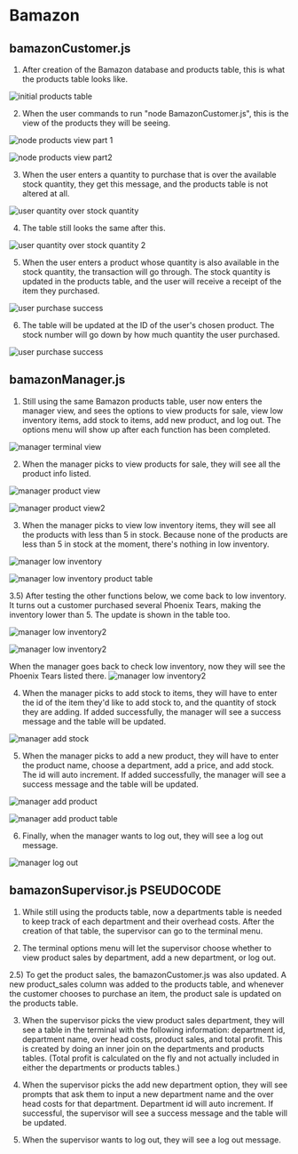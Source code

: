 # Bamazon

## bamazonCustomer.js
1) After creation of the Bamazon database and products table, this is what the products table looks like.

![initial products table](images/screenshot_start.png)

2) When the user commands to run "node BamazonCustomer.js", this is the view of the products they will be seeing.

![node products view part 1](images/screenshot_nodeproducts1.png)

![node products view part2](images/screenshot_nodeproducts2.png)

3) When the user enters a quantity to purchase that is over the available stock quantity, they get this message, and the products table is not altered at all.

![user quantity over stock quantity](images/screenshot_unsuccessful.png)

4) The table still looks the same after this.

![user quantity over stock quantity 2](images/screenshot_unsuccessfultable.png)

5) When the user enters a product whose quantity is also available in the stock quantity, the transaction will go through. The stock quantity is updated in the products table, and the user will receive a receipt of the item they purchased.

![user purchase success](images/screenshot_successful.png)

6) The table will be updated at the ID of the user's chosen product. The stock number will go down by how much quantity the user purchased.

![user purchase success](images/screenshot_successfultable.png)


## bamazonManager.js
1) Still using the same Bamazon products table, user now enters the manager view, and sees the options to view products for sale, view low inventory items, add stock to items, add new product, and log out. The options menu will show up after each function has been completed.

![manager terminal view](images/screenshot_managerview.png)

2) When the manager picks to view products for sale, they will see all the product info listed.

![manager product view](images/screenshot_viewproducts.png)

![manager product view2](images/screenshot_viewproducts2.png)

3) When the manager picks to view low inventory items, they will see all the products with less than 5 in stock. Because none of the products are less than 5 in stock at the moment, there's nothing in low inventory.

![manager low inventory](images/screenshot_lowinventory.png)

![manager low inventory product table](images/screenshot_lowinvtable.png)

3.5) After testing the other functions below, we come back to low inventory. It turns out a customer purchased several Phoenix Tears, making the inventory lower than 5. The update is shown in the table too.

![manager low inventory2](images/screenshot_lowinventory2.png)

![manager low inventory2](images/screenshot_lowinventory4.png)

When the manager goes back to check low inventory, now they will see the Phoenix Tears listed there.
![manager low inventory2](images/screenshot_lowinventory3.png)

4) When the manager picks to add stock to items, they will have to enter the id of the item they'd like to add stock to, and the quantity of stock they are adding. If added successfully, the manager will see a success message and the table will be updated.

![manager add stock](images/screenshot_addstock.png)


5) When the manager picks to add a new product, they will have to enter the product name, choose a department, add a price, and add stock. The id will auto increment. If added successfully, the manager will see a success message and the table will be updated.

![manager add product](images/screenshot_addproduct.png)

![manager add product table](images/screenshot_addproducttable.png)

6) Finally, when the manager wants to log out, they will see a log out message.

![manager log out](images/screenshot_logout.png)

## bamazonSupervisor.js PSEUDOCODE
1) While still using the products table, now a departments table is needed to keep track of each department and their overhead costs. After the creation of that table, the supervisor can go to the terminal menu. 

2) The terminal options menu will let the supervisor choose whether to view product sales by department, add a new department, or log out.

2.5) To get the product sales, the bamazonCustomer.js was also updated. A new product_sales column was added to the products table, and whenever the customer chooses to purchase an item, the product sale is updated on the products table. 

3) When the supervisor picks the view product sales department, they will see a table in the terminal with the following information: department id, department name, over head costs, product sales, and total profit. This is created by doing an inner join on the departments and products tables. (Total profit is calculated on the fly and not actually included in either the departments or products tables.)

4) When the supervisor picks the add new department option, they will see prompts that ask them to input a new department name and the over head costs for that department. Department id will auto increment. If successful, the supervisor will see a success message and the table will be updated. 

5) When the supervisor wants to log out, they will see a log out message. 
